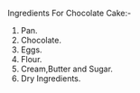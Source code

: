 Ingredients For Chocolate Cake:-

1. Pan.
2. Chocolate.
3. Eggs.
4. Flour.
5. Cream,Butter and Sugar.
6. Dry Ingredients.